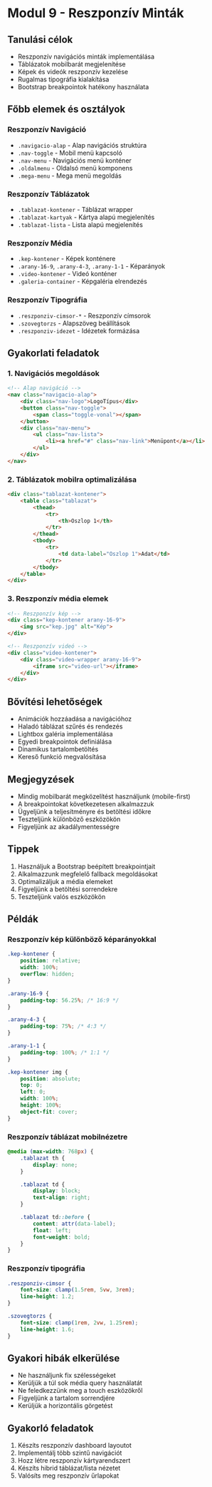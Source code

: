 # Modul 9 - Reszponzív Minták

## Tanulási célok
- Reszponzív navigációs minták implementálása
- Táblázatok mobilbarát megjelenítése
- Képek és videók reszponzív kezelése
- Rugalmas tipográfia kialakítása
- Bootstrap breakpointok hatékony használata

## Főbb elemek és osztályok

### Reszponzív Navigáció
- `.navigacio-alap` - Alap navigációs struktúra
- `.nav-toggle` - Mobil menü kapcsoló
- `.nav-menu` - Navigációs menü konténer
- `.oldalmenu` - Oldalsó menü komponens
- `.mega-menu` - Mega menü megoldás

### Reszponzív Táblázatok
- `.tablazat-kontener` - Táblázat wrapper
- `.tablazat-kartyak` - Kártya alapú megjelenítés
- `.tablazat-lista` - Lista alapú megjelenítés

### Reszponzív Média
- `.kep-kontener` - Képek konténere
- `.arany-16-9`, `.arany-4-3`, `.arany-1-1` - Képarányok
- `.video-kontener` - Videó konténer
- `.galeria-container` - Képgaléria elrendezés

### Reszponzív Tipográfia
- `.reszponziv-cimsor-*` - Reszponzív címsorok
- `.szovegtorzs` - Alapszöveg beállítások
- `.reszponziv-idezet` - Idézetek formázása

## Gyakorlati feladatok

### 1. Navigációs megoldások
```html
<!-- Alap navigáció -->
<nav class="navigacio-alap">
    <div class="nav-logo">LogoTípus</div>
    <button class="nav-toggle">
        <span class="toggle-vonal"></span>
    </button>
    <div class="nav-menu">
        <ul class="nav-lista">
            <li><a href="#" class="nav-link">Menüpont</a></li>
        </ul>
    </div>
</nav>
```

### 2. Táblázatok mobilra optimalizálása
```html
<div class="tablazat-kontener">
    <table class="tablazat">
        <thead>
            <tr>
                <th>Oszlop 1</th>
            </tr>
        </thead>
        <tbody>
            <tr>
                <td data-label="Oszlop 1">Adat</td>
            </tr>
        </tbody>
    </table>
</div>
```

### 3. Reszponzív média elemek
```html
<!-- Reszponzív kép -->
<div class="kep-kontener arany-16-9">
    <img src="kep.jpg" alt="Kép">
</div>

<!-- Reszponzív videó -->
<div class="video-kontener">
    <div class="video-wrapper arany-16-9">
        <iframe src="video-url"></iframe>
    </div>
</div>
```

## Bővítési lehetőségek
- Animációk hozzáadása a navigációhoz
- Haladó táblázat szűrés és rendezés
- Lightbox galéria implementálása
- Egyedi breakpointok definiálása
- Dinamikus tartalombetöltés
- Kereső funkció megvalósítása

## Megjegyzések
- Mindig mobilbarát megközelítést használjunk (mobile-first)
- A breakpointokat következetesen alkalmazzuk
- Ügyeljünk a teljesítményre és betöltési időkre
- Teszteljünk különböző eszközökön
- Figyeljünk az akadálymentességre

## Tippek
1. Használjuk a Bootstrap beépített breakpointjait
2. Alkalmazzunk megfelelő fallback megoldásokat
3. Optimalizáljuk a média elemeket
4. Figyeljünk a betöltési sorrendekre
5. Teszteljünk valós eszközökön

## Példák

### Reszponzív kép különböző képarányokkal
```css
.kep-kontener {
    position: relative;
    width: 100%;
    overflow: hidden;
}

.arany-16-9 {
    padding-top: 56.25%; /* 16:9 */
}

.arany-4-3 {
    padding-top: 75%; /* 4:3 */
}

.arany-1-1 {
    padding-top: 100%; /* 1:1 */
}

.kep-kontener img {
    position: absolute;
    top: 0;
    left: 0;
    width: 100%;
    height: 100%;
    object-fit: cover;
}
```

### Reszponzív táblázat mobilnézetre
```css
@media (max-width: 768px) {
    .tablazat th {
        display: none;
    }

    .tablazat td {
        display: block;
        text-align: right;
    }

    .tablazat td::before {
        content: attr(data-label);
        float: left;
        font-weight: bold;
    }
}
```

### Reszponzív tipográfia
```css
.reszponziv-cimsor {
    font-size: clamp(1.5rem, 5vw, 3rem);
    line-height: 1.2;
}

.szovegtorzs {
    font-size: clamp(1rem, 2vw, 1.25rem);
    line-height: 1.6;
}
```

## Gyakori hibák elkerülése
- Ne használjunk fix szélességeket
- Kerüljük a túl sok média query használatát
- Ne feledkezzünk meg a touch eszközökről
- Figyeljünk a tartalom sorrendjére
- Kerüljük a horizontális görgetést

## Gyakorló feladatok
1. Készíts reszponzív dashboard layoutot
2. Implementálj több szintű navigációt
3. Hozz létre reszponzív kártyarendszert
4. Készíts hibrid táblázat/lista nézetet
5. Valósíts meg reszponzív űrlapokat